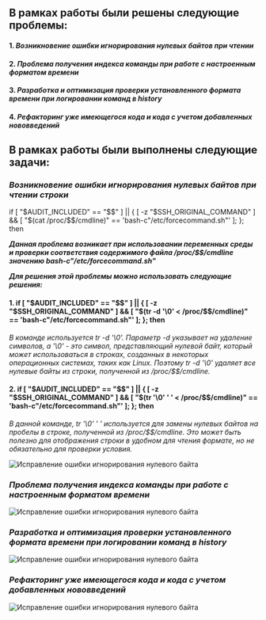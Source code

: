 ## В рамках работы были решены следующие проблемы:
#### 1. *Возникновение ошибки игнорирования нулевых байтов при чтении*
#### 2. *Проблема получения индекса команды при работе с настроенным форматом времени*
#### 3. *Разработка и оптимизация проверки установленного формата времени при логировании команд в history*
#### 4. *Рефакторинг уже имеющегося кода и кода с учетом добавленных нововведений*

## В рамках работы были выполнены следующие задачи:
### *Возникновение ошибки игнорирования нулевых байтов при чтении строки*

if [ "$AUDIT_INCLUDED" == "$$" ] || { [ -z "$SSH_ORIGINAL_COMMAND" ] && [ "$(cat /proc/$$/cmdline)" == 'bash-c"/etc/forcecommand.sh"' ]; }; then

***Данная проблема возникает при использовании переменных среды и проверки соответствия содержимого файла /proc/$$/cmdline значению bash-c"/etc/forcecommand.sh"***

***Для решения этой проблемы можно использовать следующие решения:***
#### 1. if [ "$AUDIT_INCLUDED" == "$$" ] || { [ -z "$SSH_ORIGINAL_COMMAND" ] && [ "$(tr -d '\0' < /proc/$$/cmdline)" == 'bash-c"/etc/forcecommand.sh"' ]; }; then
*В команде используется tr -d '\0'. Параметр -d указывает на удаление символов, а '\0' - это символ, представляющий нулевой байт, который может использоваться в строках, созданных в некоторых операционных системах, таких как Linux. Поэтому tr -d '\0' удаляет все нулевые байты из строки, полученной из /proc/$$/cmdline.*
#### 2. if [ "$AUDIT_INCLUDED" == "$$" ] || { [ -z "$SSH_ORIGINAL_COMMAND" ] && [ "$(tr '\0' ' ' < /proc/$$/cmdline)" == 'bash-c"/etc/forcecommand.sh"' ]; }; then
*В данной команде, tr '\0' ' ' используется для замены нулевых байтов на пробелы в строке, полученной из /proc/$$/cmdline. Это может быть полезно для отображения строки в удобном для чтения формате, но не обязательно для проверки условия.*

![Исправление ошибки игнорирования нулевого байта](https://github.com/jfisto/CyberSecurity/edit/main/Unix/history/1.png)



### *Проблема получения индекса команды при работе с настроенным форматом времени*


![Исправление ошибки игнорирования нулевого байта](https://github.com/jfisto/CyberSecurity/edit/main/Unix/history/2.png)

### *Разработка и оптимизация проверки установленного формата времени при логировании команд в history*


![Исправление ошибки игнорирования нулевого байта](https://github.com/jfisto/CyberSecurity/edit/main/Unix/history/3.png)

### *Рефакторинг уже имеющегося кода и кода с учетом добавленных нововведений*


![Исправление ошибки игнорирования нулевого байта](https://github.com/jfisto/CyberSecurity/edit/main/Unix/history/4.png)


